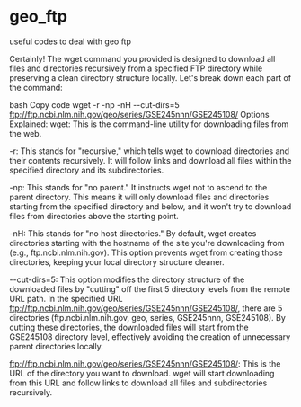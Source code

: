 # geo_ftp
useful codes to deal with geo ftp


Certainly! The wget command you provided is designed to download all files and directories recursively from a specified FTP directory while preserving a clean directory structure locally. Let's break down each part of the command:

bash
Copy code
wget -r -np -nH --cut-dirs=5 ftp://ftp.ncbi.nlm.nih.gov/geo/series/GSE245nnn/GSE245108/
Options Explained:
wget: This is the command-line utility for downloading files from the web.

-r: This stands for "recursive," which tells wget to download directories and their contents recursively. It will follow links and download all files within the specified directory and its subdirectories.

-np: This stands for "no parent." It instructs wget not to ascend to the parent directory. This means it will only download files and directories starting from the specified directory and below, and it won't try to download files from directories above the starting point.

-nH: This stands for "no host directories." By default, wget creates directories starting with the hostname of the site you're downloading from (e.g., ftp.ncbi.nlm.nih.gov). This option prevents wget from creating those directories, keeping your local directory structure cleaner.

--cut-dirs=5: This option modifies the directory structure of the downloaded files by "cutting" off the first 5 directory levels from the remote URL path. In the specified URL ftp://ftp.ncbi.nlm.nih.gov/geo/series/GSE245nnn/GSE245108/, there are 5 directories (ftp.ncbi.nlm.nih.gov, geo, series, GSE245nnn, GSE245108). By cutting these directories, the downloaded files will start from the GSE245108 directory level, effectively avoiding the creation of unnecessary parent directories locally.

ftp://ftp.ncbi.nlm.nih.gov/geo/series/GSE245nnn/GSE245108/: This is the URL of the directory you want to download. wget will start downloading from this URL and follow links to download all files and subdirectories recursively.
